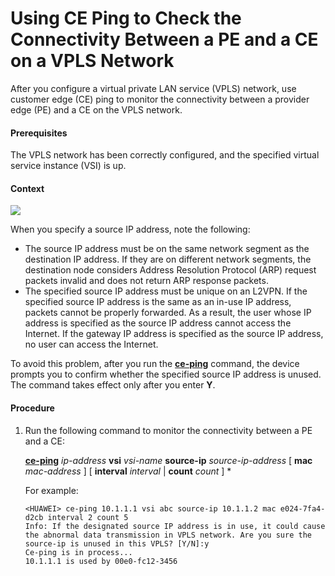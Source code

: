 Using CE Ping to Check the Connectivity Between a PE and a CE on a VPLS Network
===============================================================================

After you configure a virtual private LAN service (VPLS) network, use customer edge (CE) ping to monitor the connectivity between a provider edge (PE) and a CE on the VPLS network.

#### Prerequisites

The VPLS network has been correctly configured, and the specified virtual service instance (VSI) is up.


#### Context

![](../../../../public_sys-resources/notice_3.0-en-us.png) 

When you specify a source IP address, note the following:

* The source IP address must be on the same network segment as the destination IP address. If they are on different network segments, the destination node considers Address Resolution Protocol (ARP) request packets invalid and does not return ARP response packets.
* The specified source IP address must be unique on an L2VPN. If the specified source IP address is the same as an in-use IP address, packets cannot be properly forwarded. As a result, the user whose IP address is specified as the source IP address cannot access the Internet. If the gateway IP address is specified as the source IP address, no user can access the Internet.

To avoid this problem, after you run the [**ce-ping**](cmdqueryname=ce-ping) command, the device prompts you to confirm whether the specified source IP address is unused. The command takes effect only after you enter **Y**.



#### Procedure

1. Run the following command to monitor the connectivity between a PE and a CE:
   
   
   
   [**ce-ping**](cmdqueryname=ce-ping) *ip-address* **vsi** *vsi-name* **source-ip** *source-ip-address* [ **mac** *mac-address* ] [ **interval** *interval* | **count** *count* ] \*
   
   For example:
   
   ```
   <HUAWEI> ce-ping 10.1.1.1 vsi abc source-ip 10.1.1.2 mac e024-7fa4-d2cb interval 2 count 5
   Info: If the designated source IP address is in use, it could cause the abnormal data transmission in VPLS network. Are you sure the source-ip is unused in this VPLS? [Y/N]:y
   Ce-ping is in process...
   10.1.1.1 is used by 00e0-fc12-3456 
   ```